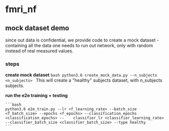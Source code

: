 # fmri_nf
## mock dataset demo
since out data is confidential, we provide code to create a mock dataset - containing all the data one needs to run out network, only with random instead of real measured values.
### steps
**create mock dataset**
	```bash
	python3.6 create_mock_data.py --n_subjects <n_subjects>
	```
	This will create a "healthy" subjects dataset, with n_subjects subjects.

**run the e2e training + testing**

	```bash
	python3.6 e2e_train.py --lr <f_learning_rate> --batch_size <f_batch_size> --epochs <f_epochs> --classification_epochs <classification_epochs> --	classifier_lr <classifier_learning_rate> --classifier_batch_size <classifier_batch_size> --type healthy
	```
